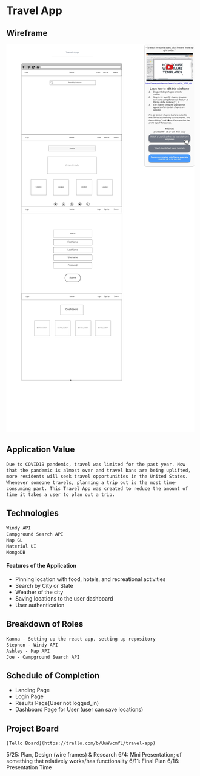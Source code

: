 # Travel App

## Wireframe

![Wireframe](Project1_Wireframe.jpeg)

## Application Value

```
Due to COVID19 pandemic, travel was limited for the past year. Now that the pandemic is almost over and travel bans are being uplifted, more residents will seek travel opportunities in the United States. Whenever someone travels, planning a trip out is the most time-consuming part. This Travel App was created to reduce the amount of time it takes a user to plan out a trip. 
```
## Technologies

```
Windy API
Campground Search API
Map GL
Material UI
MongoDB
```

#### Features of the Application

* Pinning location with food, hotels, and recreational activities
* Search by City or State
* Weather of the city
* Saving locations to the user dashboard
* User authentication


## Breakdown of Roles

```
Kanna - Setting up the react app, setting up repository
Stephen - Windy API
Ashley - Map API
Joe - Campground Search API
```

## Schedule of Completion
* Landing Page 
* Login Page
* Results Page(User not logged_in)
* Dashboard Page for User (user can save locations)

## Project Board

```
[Tello Board](https://trello.com/b/UuWvcmYL/travel-app) 
```

5/25: Plan, Design (wire frames) & Research
6/4: Mini Presentation; of something that relatively works/has functionality
6/11: Final Plan
6/16: Presentation Time